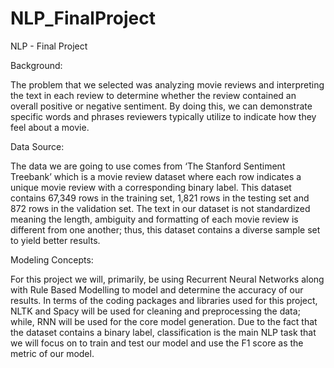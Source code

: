 # NLP_FinalProject
NLP - Final Project

Background:

The problem that we selected was analyzing movie reviews and interpreting the text in each review to determine whether the review contained an overall positive or negative sentiment. By doing this, we can demonstrate specific words and phrases reviewers typically utilize to indicate how they feel about a movie.

Data Source:

The data we are going to use comes from ‘The Stanford Sentiment Treebank’ which is a movie review dataset where each row indicates a unique movie review with a corresponding binary label. This dataset contains 67,349 rows in the training set, 1,821 rows in the testing set and 872 rows in the validation set. The text in our dataset is not standardized meaning the length, ambiguity and formatting of each movie review is different from one another; thus, this dataset contains a diverse sample set to yield better results. 

Modeling Concepts:

For this project we will, primarily, be using Recurrent Neural Networks along with Rule Based Modelling to model and determine the accuracy of our results. In terms of the coding packages and libraries used for this project, NLTK and Spacy will be used for cleaning and preprocessing the data; while, RNN will be used for the core model generation. Due to the fact that the dataset contains a binary label, classification is the main NLP task that we will focus on to train and test our model and use the F1 score as the metric of our model.

